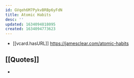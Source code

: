 ```yaml
---
id: GVqeh6M7PykvBRBp6yFdN
title: Atomic Habits
desc: ''
updated: 1634094818095
created: 1634094773623
---
```


- [[vcard.hasURL]] https://jamesclear.com/atomic-habits

## [[Quotes]]

- > 
